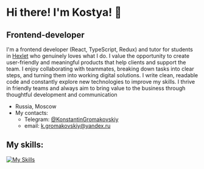 # Hi there! I'm Kostya! 👋


## Frontend-developer 

I'm a frontend developer (React, TypeScript, Redux) and tutor for students in [Hexlet](https://github.com/Hexlet) who genuinely loves what I do. I value the opportunity to create user-friendly and meaningful products that help clients and support the team.
I enjoy collaborating with teammates, breaking down tasks into clear steps, and turning them into working digital solutions.
I write clean, readable code and constantly explore new technologies to improve my skills.
I thrive in friendly teams and always aim to bring value to the business through thoughtful development and communication

* Russia, Moscow
* My contacts:
  * Telegram: [@KonstantinGromakovskiy](https://t.me/KonstantinGromakovskiy)
  * email: k.gromakovskiy@yandex.ru
 
## My skills: 
[![My Skills](https://skillicons.dev/icons?i=js,html,css,react,docker,nodejs,nextjs,neovim,vite,sass,jest,bootstrap,babel,git,ts,webstorm,redux,go&perline=9)](https://skillicons.dev)

<!--![LeetCode Stats](https://leetcode-stats.vercel.app/api?username=Konstantin_gromakovskiy&theme=dark)


<!--
**Konstantin-Gromakovskiy/Konstantin-Gromakovskiy** is a ✨ _special_ ✨ repository because its `README.md` (this file) appears on your GitHub profile.

Here are some ideas to get you started:

- 🔭 I’m currently working on ...
- 🌱 I’m currently learning ...
- 👯 I’m looking to collaborate on ...
- 🤔 I’m looking for help with ...
- 💬 Ask me about ...
- 📫 How to reach me: ...
- 😄 Pronouns: ...
- ⚡ Fun fact: ...
-->
